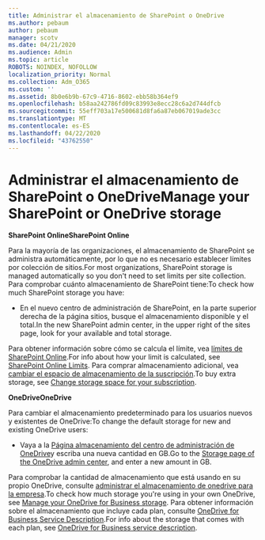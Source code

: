 ```yaml
---
title: Administrar el almacenamiento de SharePoint o OneDrive
ms.author: pebaum
author: pebaum
manager: scotv
ms.date: 04/21/2020
ms.audience: Admin
ms.topic: article
ROBOTS: NOINDEX, NOFOLLOW
localization_priority: Normal
ms.collection: Adm_O365
ms.custom: ''
ms.assetid: 8b0e6b9b-67c9-4716-8602-ebb58b364ef9
ms.openlocfilehash: b58aa242786fd09c83993e8ecc28c6a2d744dfcb
ms.sourcegitcommit: 55eff703a17e500681d8fa6a87eb067019ade3cc
ms.translationtype: MT
ms.contentlocale: es-ES
ms.lasthandoff: 04/22/2020
ms.locfileid: "43762550"
---
```

# <a name="manage-your-sharepoint-or-onedrive-storage"></a><span data-ttu-id="a0e54-102">Administrar el almacenamiento de SharePoint o OneDrive</span><span class="sxs-lookup"><span data-stu-id="a0e54-102">Manage your SharePoint or OneDrive storage</span></span>

 <span data-ttu-id="a0e54-103">**SharePoint Online**</span><span class="sxs-lookup"><span data-stu-id="a0e54-103">**SharePoint Online**</span></span>
  
<span data-ttu-id="a0e54-104">Para la mayoría de las organizaciones, el almacenamiento de SharePoint se administra automáticamente, por lo que no es necesario establecer límites por colección de sitios.</span><span class="sxs-lookup"><span data-stu-id="a0e54-104">For most organizations, SharePoint storage is managed automatically so you don't need to set limits per site collection.</span></span> <span data-ttu-id="a0e54-105">Para comprobar cuánto almacenamiento de SharePoint tiene:</span><span class="sxs-lookup"><span data-stu-id="a0e54-105">To check how much SharePoint storage you have:</span></span>
  
- <span data-ttu-id="a0e54-106">En el nuevo centro de administración de SharePoint, en la parte superior derecha de la página sitios, busque el almacenamiento disponible y el total.</span><span class="sxs-lookup"><span data-stu-id="a0e54-106">In the new SharePoint admin center, in the upper right of the sites page, look for your available and total storage.</span></span>
    
<span data-ttu-id="a0e54-107">Para obtener información sobre cómo se calcula el límite, vea [límites de SharePoint Online](https://go.microsoft.com/fwlink/p/?LinkID=856113).</span><span class="sxs-lookup"><span data-stu-id="a0e54-107">For info about how your limit is calculated, see [SharePoint Online Limits](https://go.microsoft.com/fwlink/p/?LinkID=856113).</span></span> <span data-ttu-id="a0e54-108">Para comprar almacenamiento adicional, vea [cambiar el espacio de almacenamiento de la suscripción](https://go.microsoft.com/fwlink/?linkid=866428).</span><span class="sxs-lookup"><span data-stu-id="a0e54-108">To buy extra storage, see [Change storage space for your subscription](https://go.microsoft.com/fwlink/?linkid=866428).</span></span>
  
 <span data-ttu-id="a0e54-109">**OneDrive**</span><span class="sxs-lookup"><span data-stu-id="a0e54-109">**OneDrive**</span></span>
  
<span data-ttu-id="a0e54-110">Para cambiar el almacenamiento predeterminado para los usuarios nuevos y existentes de OneDrive:</span><span class="sxs-lookup"><span data-stu-id="a0e54-110">To change the default storage for new and existing OneDrive users:</span></span>
  
- <span data-ttu-id="a0e54-111">Vaya a la [Página almacenamiento del centro de administración de OneDrive](https://admin.onedrive.com/?v=StorageSettings)y escriba una nueva cantidad en GB.</span><span class="sxs-lookup"><span data-stu-id="a0e54-111">Go to the [Storage page of the OneDrive admin center](https://admin.onedrive.com/?v=StorageSettings), and enter a new amount in GB.</span></span>
    
<span data-ttu-id="a0e54-112">Para comprobar la cantidad de almacenamiento que está usando en su propio OneDrive, consulte [administrar el almacenamiento de onedrive para la empresa](https://go.microsoft.com/fwlink/?linkid=866429).</span><span class="sxs-lookup"><span data-stu-id="a0e54-112">To check how much storage you're using in your own OneDrive, see [Manage your OneDrive for Business storage](https://go.microsoft.com/fwlink/?linkid=866429).</span></span> <span data-ttu-id="a0e54-113">Para obtener información sobre el almacenamiento que incluye cada plan, consulte [OneDrive for Business Service Description](https://go.microsoft.com/fwlink/p/?LinkID=826071).</span><span class="sxs-lookup"><span data-stu-id="a0e54-113">For info about the storage that comes with each plan, see [OneDrive for Business service description](https://go.microsoft.com/fwlink/p/?LinkID=826071).</span></span>
  

